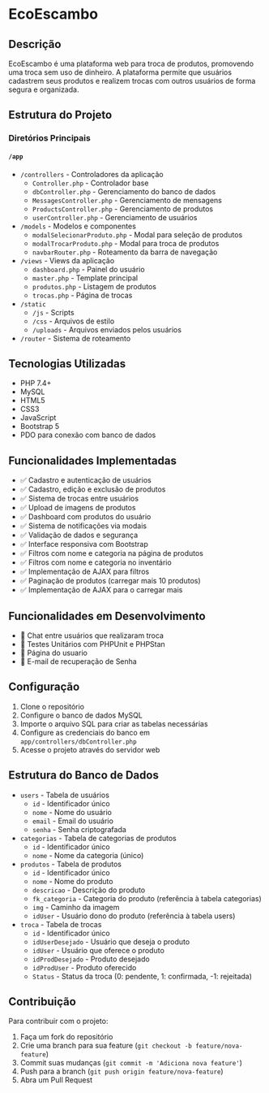 # EcoEscambo

## Descrição
EcoEscambo é uma plataforma web para troca de produtos, promovendo uma troca sem uso de dinheiro. A plataforma permite que usuários cadastrem seus produtos e realizem trocas com outros usuários de forma segura e organizada.

## Estrutura do Projeto

### Diretórios Principais

#### `/app`
- `/controllers` - Controladores da aplicação
  - `Controller.php` - Controlador base
  - `dbController.php` - Gerenciamento do banco de dados
  - `MessagesController.php` - Gerenciamento de mensagens
  - `ProductsController.php` - Gerenciamento de produtos
  - `userController.php` - Gerenciamento de usuários
- `/models` - Modelos e componentes
  - `modalSelecionarProduto.php` - Modal para seleção de produtos
  - `modalTrocarProduto.php` - Modal para troca de produtos
  - `navbarRouter.php` - Roteamento da barra de navegação
- `/views` - Views da aplicação
  - `dashboard.php` - Painel do usuário
  - `master.php` - Template principal
  - `produtos.php` - Listagem de produtos
  - `trocas.php` - Página de trocas
- `/static`
  - `/js` - Scripts
  - `/css` - Arquivos de estilo
  - `/uploads` - Arquivos enviados pelos usuários
- `/router` - Sistema de roteamento

## Tecnologias Utilizadas
- PHP 7.4+
- MySQL
- HTML5
- CSS3
- JavaScript
- Bootstrap 5
- PDO para conexão com banco de dados

## Funcionalidades Implementadas
- ✅ Cadastro e autenticação de usuários
- ✅ Cadastro, edição e exclusão de produtos
- ✅ Sistema de trocas entre usuários
- ✅ Upload de imagens de produtos
- ✅ Dashboard com produtos do usuário
- ✅ Sistema de notificações via modais
- ✅ Validação de dados e segurança
- ✅ Interface responsiva com Bootstrap
- ✅ Filtros com nome e categoria na página de produtos
- ✅ Filtros com nome e categoria no inventário
- ✅ Implementação de AJAX para filtros
- ✅ Paginação de produtos (carregar mais 10 produtos)
- ✅ Implementação de AJAX para o carregar mais

## Funcionalidades em Desenvolvimento
- 🔄 Chat entre usuários que realizaram troca
- 🔄 Testes Unitários com PHPUnit e PHPStan
- 🔄 Página do usuario
- 🔄 E-mail de recuperação de Senha

## Configuração
1. Clone o repositório
2. Configure o banco de dados MySQL
3. Importe o arquivo SQL para criar as tabelas necessárias
4. Configure as credenciais do banco em `app/controllers/dbController.php`
5. Acesse o projeto através do servidor web

## Estrutura do Banco de Dados
- `users` - Tabela de usuários
  - `id` - Identificador único
  - `nome` - Nome do usuário
  - `email` - Email do usuário
  - `senha` - Senha criptografada
- `categorias` - Tabela de categorias de produtos
  - `id` - Identificador único
  - `nome` - Nome da categoria (único)
- `produtos` - Tabela de produtos
  - `id` - Identificador único
  - `nome` - Nome do produto
  - `descricao` - Descrição do produto
  - `fk_categoria` - Categoria do produto (referência à tabela categorias)
  - `img` - Caminho da imagem
  - `idUser` - Usuário dono do produto (referência à tabela users)
- `troca` - Tabela de trocas
  - `id` - Identificador único
  - `idUserDesejado` - Usuário que deseja o produto
  - `idUser` - Usuário que oferece o produto
  - `idProdDesejado` - Produto desejado
  - `idProdUser` - Produto oferecido
  - `Status` - Status da troca (0: pendente, 1: confirmada, -1: rejeitada)

## Contribuição
Para contribuir com o projeto:
1. Faça um fork do repositório
2. Crie uma branch para sua feature (`git checkout -b feature/nova-feature`)
3. Commit suas mudanças (`git commit -m 'Adiciona nova feature'`)
4. Push para a branch (`git push origin feature/nova-feature`)
5. Abra um Pull Request 